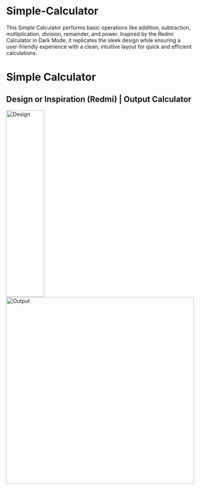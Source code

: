 # Simple-Calculator
This Simple Calculator performs basic operations like addition, subtraction, multiplication, division, remainder, and power. Inspired by the Redmi Calculator in Dark Mode, it replicates the sleek design while ensuring a user-friendly experience with a clean, intuitive layout for quick and efficient calculations.

# Simple Calculator

## Design or Inspiration (Redmi)            |            Output Calculator

<img src="https://i.ibb.co/JmDmx37/d6aa9304-9c0b-49e9-b532-73456188a39e.jpg" alt="Design" width="45%" height="500px"/>                        <img src="https://i.ibb.co/ZmFhV72/Screenshot-2024-08-23-144301-removebg-preview.png" alt="Output" width="100%" height="500px"/>
